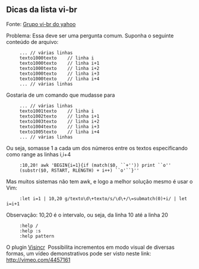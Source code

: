 Dicas da lista vi-br
---------------------

Fonte: [Grupo vi-br do
yahoo](http://groups.yahoo.com/group/vi-br/message/853)

Problema: Essa deve ser uma pergunta comum. Suponha o seguinte conteúdo
de arquivo:

         ... // várias linhas
         texto1000texto    // linha i
         texto1000texto    // linha i+1
         texto1000texto    // linha i+2
         texto1000texto    // linha i+3
         texto1000texto    // linha i+4
         ... // várias linhas

Gostaria de um comando que mudasse para

         ... // várias linhas
         texto1001texto    // linha i
         texto1002texto    // linha i+1
         texto1003texto    // linha i+2
         texto1004texto    // linha i+3
         texto1005texto    // linha i+4
         ... // várias linhas

Ou seja, somasse 1 a cada um dos números entre os textos especificando
como range as linhas i,i+4

         :10,20! awk 'BEGIN{i=1}{if (match($0, ``+'')) print ``o''
         (substr($0, RSTART, RLENGTH) + i++) ``o'``}''

Mas muitos sistemas não tem awk, e logo a melhor solução
mesmo é usar o Vim:

         :let i=1 | 10,20 g/texto\d\+texto/s/\d\+/\=submatch(0)+i/ | let i=i+1

Observação: 10,20 é o intervalo, ou seja, da linha 10 até a linha 20

         :help /
         :help :s
         :help pattern

O plugin
[Visincr](http://vim.sourceforge.net/scripts/script.php?script_id=670) 
Possibilita incrementos em modo visual de diversas formas, um vídeo
demonstrativos pode ser visto neste link: <http://vimeo.com/4457161>
